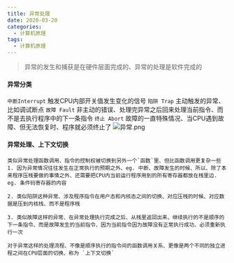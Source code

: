 ```yaml
---
title: 异常处理
date: 2020-03-20
categories:
  - 计算机原理
tags:
  - 计算机原理
---
```

>异常的发生和捕获是在硬件层面完成的、异常的处理是软件完成的

#### 异常分类
`中断Interrupt` 触发CPU内部开关值发生变化的信号
`陷阱 Trap` 主动触发的异常、比如调试断点
`故障 Fault` 非主动的错误、处理完异常之后回来处理当前指令、而不是去执行程序中的下一条指令
`终止 Abort` 故障的一直特殊情况、当CPU遇到故障、但无法恢复时、程序就必须终止了
![异常.png](https://upload-images.jianshu.io/upload_images/14027542-9e29e130eb12f784.png?imageMogr2/auto-orient/strip%7CimageView2/2/w/1240)

#### 异常处理、上下文切换
```
类似异常处理函数调用、指令的控制权被切换到另外一个`函数`里、但比函数调用更复杂一些
1. 因为异常情况往往发生在正常执行的预期之外、eg. 中断、故障发生的时候、所以、除了本来程序压桟要做的事情之外、还需要把CPU内当前运行程序用到的所有寄存器都放在桟里边. eg. 条件码寄存器的内容

2. 类似陷阱这种异常、涉及程序指令在用户态和内核态之间的切换、对应压桟的时候、对应数据是压到内核栈、而不是程序桟

3. 类似故障这样的异常、在异常处理执行完成之后、从桟里返回出来、继续执行的不是顺序的下一条指令、而是故障发生的当前指令、因为当前指令因为故障没有正常执行成功、必须重新执行一次

对于异常这样的处理流程、不像是顺序执行的指令间的函数调用关系、更像是两个不同的独立进程之间在CPU层面的切换、称为 `上下文切换` 
```
